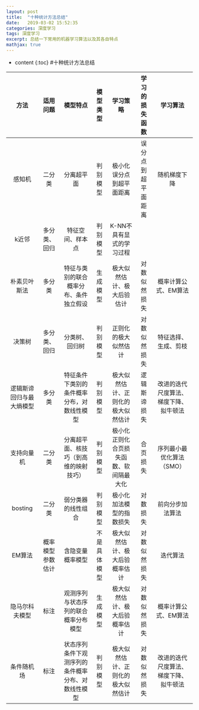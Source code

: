 ```yaml
---
layout: post
title:  "十种统计方法总结"
date:   2019-03-02 15:52:35
categories: 深度学习
tags: 深度学习
excerpt: 总结一下常用的机器学习算法以及其各自特点
mathjax: true
---
```


* content
{:toc}
#十种统计方法总结

|           方法           |     适用问题     |                      模型特点                      |   模型类型   |                学习策略                |   学习的损失函数   |                学习算法                |
| :----------------------: | :--------------: | :------------------------------------------------: | :----------: | :------------------------------------: | :----------------: | :------------------------------------: |
|          感知机          |      二分类      |                     分离超平面                     |   判别模型   |        极小化误分点到超平面距离        | 误分点到超平面距离 |              随机梯度下降              |
|          k近邻           |   多分类、回归   |                  特征空间、样本点                  |   判别模型   |        K-NN不具有显式的学习过程        |                    |                                        |
|       朴素贝叶斯法       |      多分类      |       特征与类别的联合概率分布、条件独立假设       |   生成模型   |       极大似然估计、极大后验估计       |    对数似然损失    |          概率计算公式、EM算法          |
|          决策树          |   多分类、回归   |                   分类树、回归树                   |   判别模型   |          正则化的极大似然估计          |    对数似然损失    |          特征选择、生成、剪枝          |
| 逻辑斯谛回归与最大熵模型 |      多分类      |     特征条件下类别的条件概率分布，对数线性模型     |   判别模型   |   极大似然估计、正则化的极大似然估计   |    逻辑斯谛损失    | 改进的迭代尺度算法、梯度下降、拟牛顿法 |
|        支持向量机        |      二分类      |       分离超平面、核技巧（到高维的映射技巧）       |   判别模型   | 极小化正则化合页损失函数、软间隔最大化 |      合页损失      |       序列最小最优化算法（SMO）        |
|         bosting          |      二分类      |                 弱分类器的线性组合                 |   判别模型   |        极小化加法模型的指数损失        |      对数损失      |            前向分步加法算法            |
|          EM算法          | 概率模型参数估计 |                  含隐变量概率模型                  | 不是具体模型 |     极大似然估计、极大后验概率估计     |    对数似然损失    |                迭代算法                |
|      隐马尔科夫模型      |       标注       |        观测序列与状态序列的联合概率分布模型        |   生成模型   |     极大似然估计、极大后验概率估计     |    对数似然损失    |          概率计算公式、EM算法          |
|        条件随机场        |       标注       | 状态序列条件下观测序列的条件概率分布、对数线性模型 |   判别模型   |   极大似然估计、正则化的极大似然估计   |    对数似然损失    | 改进的迭代尺度算法、梯度下降、拟牛顿法 |
